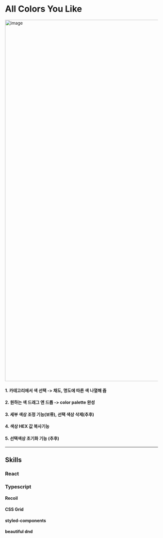 # All Colors You Like

<img width="1192" alt="image" src="https://user-images.githubusercontent.com/87116017/192932763-1dc65c47-1a9d-4bc9-9cb5-1eeba03d9204.png">

#### 1. 카테고리에서 색 선택 -> 채도, 명도에 따른 색 나열해 줌

#### 2. 원하는 색 드래그 앤 드롭 -> color palette 완성

#### 3. 세부 색상 조정 기능(보류), 선택 색상 삭제(추후)

#### 4. 색상 HEX 값 복사기능

#### 5. 선택색상 초기화 기능 (추후)

---

## Skills

### React

### Typescript

#### Recoil

#### CSS Grid

#### styled-components

#### beautiful dnd
